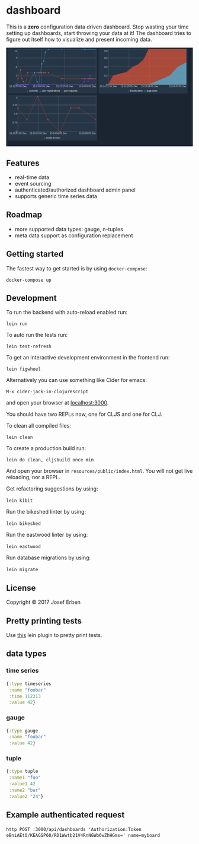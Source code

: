# dashboard

This is a **zero** configuration data driven dashboard. Stop wasting your time setting up dashboards, start throwing your data at it!
The dashboard tries to figure out itself how to visualize and present incoming data.

![Screenshot](doc/screenshot.png?raw=true "Screenshot")

## Features

* real-time data
* event sourcing
* authenticated/authorized dashboard admin panel
* supports generic time series data

## Roadmap

* more supported data types: gauge, n-tuples
* meta data support as configuration replacement

## Getting started

The fastest way to get started is by using `docker-compose`:

```
docker-compose up
```

## Development

To run the backend with auto-reload enabled run:

	lein run

To auto run the tests run:

	lein test-refresh

To get an interactive development environment in the frontend run:

	lein figwheel

Alternatively you can use something like Cider for emacs:

	M-x cider-jack-in-clojurescript

and open your browser at [localhost:3000](http://localhost:3000/).

You should have two REPLs now, one for CLJS and one for CLJ.

To clean all compiled files:

	lein clean

To create a production build run:

	lein do clean, cljsbuild once min

And open your browser in `resources/public/index.html`. You will not
get live reloading, nor a REPL.

Get refactoring suggestions by using:

`lein kibit`

Run the bikeshed linter by using:

`lein bikeshed`

Run the eastwood linter by using:

`lein eastwood`

Run database migrations by using:

`lein migrate`

## License

Copyright © 2017 Josef Erben

## Pretty printing tests

Use [this](https://github.com/venantius/ultra) lein plugin to pretty print tests.


## data types

### time series
```clojure
{:type timeseries
 :name "foobar"
 :time 112313
 :value 42}
```

### gauge
```clojure
{:type gauge
 :name "foobar"
 :value 42}
```

### tuple
```clojure
{:type tuple
 :name1 "foo"
 :value1 42
 :name2 "bar"
 :value2 "24"}
```

## Example authenticated request

```
http POST :3000/api/dashboards 'Authorization:Token eBniAEtO/KEAGSP60/RD1Wwtb21V4RnNGWb6wZhHGms=' name=myboard
```
